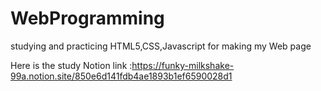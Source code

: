 # WebProgramming

studying and practicing HTML5,CSS,Javascript for making my Web page

Here is the study Notion link :https://funky-milkshake-99a.notion.site/850e6d141fdb4ae1893b1ef6590028d1
